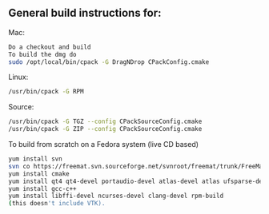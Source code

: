 General build instructions for:
----
Mac: 

```sh
Do a checkout and build
To build the dmg do
sudo /opt/local/bin/cpack -G DragNDrop CPackConfig.cmake
```
Linux:
```sh
/usr/bin/cpack -G RPM
```

Source:
```sh
/usr/bin/cpack -G TGZ --config CPackSourceConfig.cmake
/usr/bin/cpack -G ZIP --config CPackSourceConfig.cmake
```

To build from scratch on a Fedora system (live CD based)
```sh
yum install svn
svn co https://freemat.svn.sourceforge.net/svnroot/freemat/trunk/FreeMat
yum install cmake
yum install qt4 qt4-devel portaudio-devel atlas-devel atlas ufsparse-devel fftw-devel llvm-devel pcre-devel
yum install gcc-c++
yum install libffi-devel ncurses-devel clang-devel rpm-build
(this doesn't include VTK).
```
